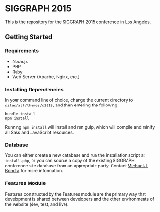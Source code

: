 # SIGGRAPH 2015

This is the repository for the SIGGRAPH 2015 conference in Los Angeles.

## Getting Started

### Requirements

* Node.js
* PHP
* Ruby
* Web Server (Apache, Nginx, etc.)

### Installing Dependencies

In your command line of choice, change the current directory to ```sites/all/themes/s2015```, and then entering the following:

```
bundle install
npm install
```

Running ```npm install``` will install and run gulp, which will compile and minify all Sass and JavaScript resources.

### Database

You can either create a new database and run the installation script at ```install.php```, or you can source a copy of the existing SIGGRAPH conference site database from an appropriate party. Contact [Michael J. Bondra](mailto:mike@qltd.com) for more information.

### Features Module

Features constructed by the Features module are the primary way that development is shared between developers and the other environments of the website (dev, test, and live).